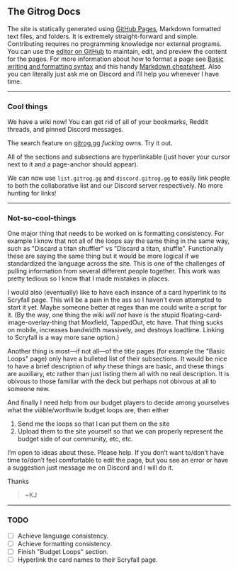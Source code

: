 ## The Gitrog Docs

The site is statically generated using [GitHub Pages](https://pages.github.com/), Markdown formatted text files, and folders. It is extremely straight-forward and simple. Contributing requires no programming knowledge nor external programs. You can use the [editor on GitHub](https://github.com/TheGitrogServer/thegitrogserver.github.io/edit/main/index.md) to maintain, edit, and preview the content for the pages. For more information about how to format a page see [Basic writing and formatting syntax](https://docs.github.com/en/github/writing-on-github/getting-started-with-writing-and-formatting-on-github/basic-writing-and-formatting-syntax) and this handy [Markdown cheatsheet](https://www.markdownguide.org/cheat-sheet/). Also you can literally just ask me on Discord and I’ll help you whenever I have time.

---

### Cool things

We have a wiki now! You can get rid of all of your bookmarks, Reddit threads, and pinned Discord messages.

The search feature on [gitrog.gg](https://gitrog.gg/) *fucking* owns. Try it out.

All of the sections and subsections are hyperlinkable (just hover your cursor next to it and a page-anchor should appear).

We can now use `list.gitrog.gg` and `discord.gitrog.gg` to easily link people to both the collaborative list and our Discord server respectively. No more hunting for links!

---

### Not-so-cool-things

One major thing that needs to be worked on is formatting consistency. For example I know that not all of the loops say the same thing in the same way, such as "Discard a titan shuffler" vs "Discard a titan, shuffle". Functionally these are saying the same thing but it would be more logical if we standardized the language across the site. This is one of the challenges of pulling information from several different people together. This work was pretty tedious so I know that I made mistakes in places.

I would also (eventually) like to have each insance of a card hyperlink to its Scryfall page. This will be a pain in the ass so I haven’t even attempted to start it yet. Maybe someone better at regex than me could write a script for it. (By the way, one thing the wiki *will not* have is the stupid floating-card-image-overlay-thing that Moxfield, TappedOut, etc have. That thing sucks on mobile, increases bandwidth massively, and destroys loadtime. Linking to Scryfall is a way more sane option.)

Another thing is most—if not all—of the title pages (for example the "Basic Loops" page) only have a bulleted list of their subsections. It would be nice to have a brief description of *why* these things are basic, and these things are auxiliary, etc rather than just listing them all with no real description. It is obivous to those familiar with the deck but perhaps not obivous at all to someone new.

And finally I need help from our budget players to decide among yourselves what the viäble/worthwile budget loops are, then either
1. Send me the loops so that I can put them on the site
2. Upload them to the site yourself
so that we can properly represent the budget side of our community, etc, etc.

I’m open to ideas about these. Please help. If you don’t want to/don’t have time to/don’t feel comfortable to edit the page, but you see an error or have a suggestion just message me on Discord and I will do it.

Thanks
> ~KJ

---

### TODO

- [ ] Achieve language consistency.
- [ ] Achieve formatting consistency.
- [ ] Finish "Budget Loops" section.
- [ ] Hyperlink the card names to their Scryfall page.
